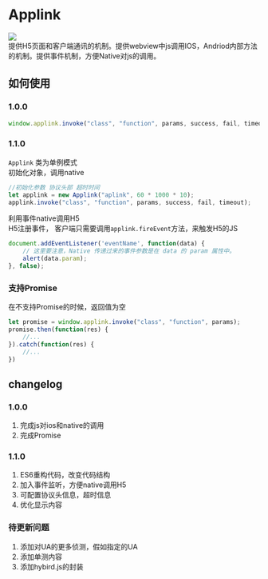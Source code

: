 Applink    
===    
![](https://img.shields.io/badge/npm-v1.1.0-blue.svg)  
提供H5页面和客户端通讯的机制。提供webview中js调用IOS，Andriod内部方法的机制。提供事件机制，方便Native对js的调用。 
## 如何使用    
### 1.0.0
```javascript  
window.applink.invoke("class", "function", params, success, fail, timeout);
```    
### 1.1.0    
`Applink` 类为单例模式  
初始化对象，调用native
```javascript  
//初始化参数 协议头部 超时时间 
let applink = new Applink("aplink", 60 * 1000 * 10);  
applink.invoke("class", "function", params, success, fail, timeout);
```  
利用事件native调用H5   
H5注册事件， 客户端只需要调用`applink.fireEvent`方法，来触发H5的JS
```javascript  
document.addEventListener('eventName', function(data) {
	// 这里要注意，Native 传递过来的事件参数是在 data 的 param 属性中。
	alert(data.param);
}, false);
```  
### 支持Promise    
在不支持Promise的时候，返回值为空
```javascript  
let promise = window.applink.invoke("class", "function", params);
promise.then(function(res) {
    //...
}).catch(function(res) {
    //...
})
```  

## changelog   
### 1.0.0  
1. 完成js对ios和native的调用  
2. 完成Promise   

### 1.1.0  
1. ES6重构代码，改变代码结构
2. 加入事件监听，方便native调用H5
3. 可配置协议头信息，超时信息  
4. 优化显示内容

### 待更新问题  
1. 添加对UA的更多侦测，假如指定的UA
2. 添加单测内容  
3. 添加hybird.js的封装
